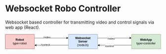 # Websocket Robo Controller

Websocket based controller for transmitting video and control signals via web app (React).


![architecture](./imgs/connection.drawio.png)